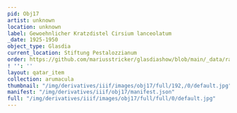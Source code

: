 ```yaml
---
pid: Obj17
artist: unknown
location: unknown
label: Gewoehnlicher Kratzdistel Cirsium lanceolatum
_date: 1925-1950
object_type: Glasdia
current_location: Stiftung Pestalozzianum
order: https://github.com/mariusstricker/glasdiashow/blob/main/_data/raw_images/glasdia/obj17.16
! '': ''
layout: qatar_item
collection: arumacula
thumbnail: "/img/derivatives/iiif/images/obj17/full/192,/0/default.jpg"
manifest: "/img/derivatives/iiif/obj17/manifest.json"
full: "/img/derivatives/iiif/images/obj17/full/full/0/default.jpg"
---
```

